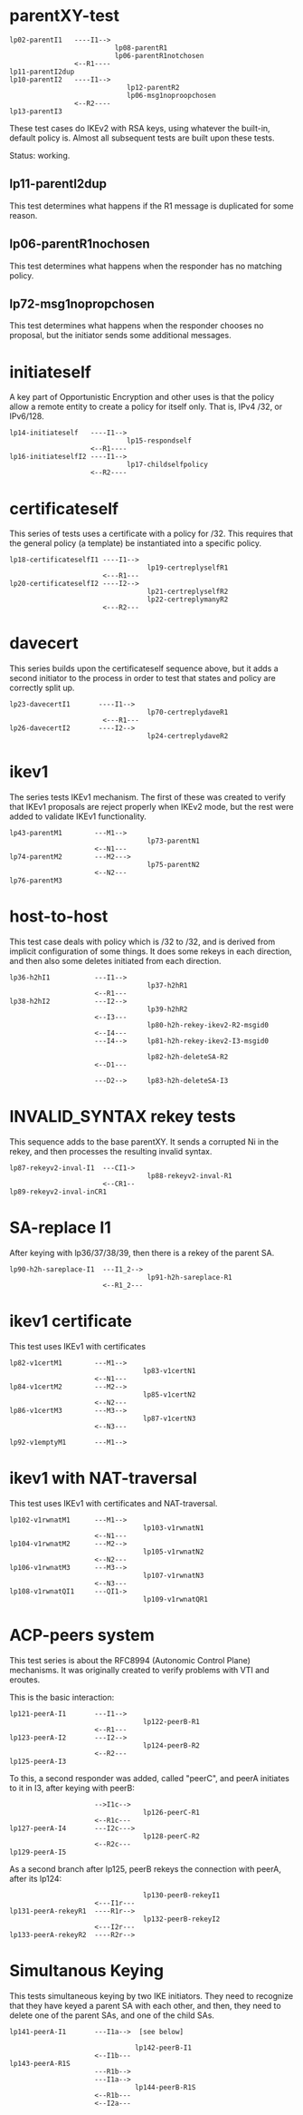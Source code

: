 parentXY-test
================

    lp02-parentI1   ----I1-->
                              lp08-parentR1
                              lp06-parentR1notchosen
                    <--R1----
    lp11-parentI2dup
    lp10-parentI2   ----I1-->
                                 lp12-parentR2
                                 lp06-msg1noproopchosen
                    <--R2----
    lp13-parentI3

These test cases do IKEv2 with RSA keys, using whatever the built-in, default policy is.
Almost all subsequent tests are built upon these tests.

Status: working.

lp11-parentI2dup
----------------
This test determines what happens if the R1 message is duplicated for some
reason.

lp06-parentR1nochosen
---------------------
This test determines what happens when the responder has no matching policy.

lp72-msg1nopropchosen
---------------------
This test determines what happens when the responder chooses no proposal,
but the initiator sends some additional messages.

initiateself
============

A key part of Opportunistic Encryption and other uses is that the policy
allow a remote entity to create a policy for itself only.  That is, IPv4 /32,
or IPv6/128.


    lp14-initiateself   ----I1-->
                                 lp15-respondself
                        <--R1----
    lp16-initiateselfI2 ----I1-->
                                 lp17-childselfpolicy
                        <--R2----

certificateself
===============

This series of tests uses a certificate with a policy for /32.  This requires
that the general policy (a template) be instantiated into a specific policy.


    lp18-certificateselfI1 ----I1-->
                                      lp19-certreplyselfR1
                           <---R1---
    lp20-certificateselfI2 ----I2-->
                                      lp21-certreplyselfR2
                                      lp22-certreplymanyR2
                           <---R2---


davecert
========

This series builds upon the certificateself sequence above, but it adds a
second initiator to the process in order to test that states and policy
are correctly split up.

    lp23-davecertI1       ----I1-->
                                      lp70-certreplydaveR1
                           <---R1---
    lp26-davecertI2       ----I2-->
                                      lp24-certreplydaveR2


ikev1
=====

The series tests IKEv1 mechanism.  The first of these was created to verify
that IKEv1 proposals are reject properly when IKEv2 mode, but the rest
were added to validate IKEv1 functionality.

    lp43-parentM1        ---M1-->
                                      lp73-parentN1
                         <--N1---
    lp74-parentM2        ---M2--->
                                      lp75-parentN2
                         <--N2---
    lp76-parentM3

host-to-host
============
This test case deals with policy which is /32 to /32, and is derived from
implicit configuration of some things.  It does some rekeys in each
direction, and then also some deletes initiated from each direction.

    lp36-h2hI1           ---I1-->
                                      lp37-h2hR1
                         <--R1---
    lp38-h2hI2           ---I2-->
                                      lp39-h2hR2
                         <--I3---
                                      lp80-h2h-rekey-ikev2-R2-msgid0
                         <--I4---
                         ---I4-->     lp81-h2h-rekey-ikev2-I3-msgid0

                                      lp82-h2h-deleteSA-R2
                         <--D1---

                         ---D2-->     lp83-h2h-deleteSA-I3

INVALID_SYNTAX rekey tests
==========================
This sequence adds to the base parentXY.
It sends a corrupted Ni in the rekey, and then processes the resulting
invalid syntax.

    lp87-rekeyv2-inval-I1  ---CI1->
                                      lp88-rekeyv2-inval-R1
                           <--CR1--
    lp89-rekeyv2-inval-inCR1


SA-replace I1
=============
After keying with lp36/37/38/39, then there is a rekey of the parent SA.

    lp90-h2h-sareplace-I1  ---I1_2-->
                                      lp91-h2h-sareplace-R1
                           <--R1_2---

ikev1 certificate
=================
This test uses IKEv1 with certificates


    lp82-v1certM1        ---M1-->
                                     lp83-v1certN1
                         <--N1---
    lp84-v1certM2        ---M2-->
                                     lp85-v1certN2
                         <--N2---
    lp86-v1certM3        ---M3-->
                                     lp87-v1certN3
                         <--N3---

    lp92-v1emptyM1       ---M1-->


ikev1 with NAT-traversal
========================
This test uses IKEv1 with certificates and NAT-traversal.


    lp102-v1rwnatM1      ---M1-->
                                     lp103-v1rwnatN1
                         <--N1---
    lp104-v1rwnatM2      ---M2-->
                                     lp105-v1rwnatN2
                         <--N2---
    lp106-v1rwnatM3      ---M3-->
                                     lp107-v1rwnatN3
                         <--N3---
    lp108-v1rwnatQI1     ---QI1->
                                     lp109-v1rwnatQR1


ACP-peers system
================

This test series is about the RFC8994 (Autonomic Control Plane) mechanisms.
It was originally created to verify problems with VTI and eroutes.

This is the basic interaction:

    lp121-peerA-I1       ---I1-->
                                     lp122-peerB-R1
                         <--R1---
    lp123-peerA-I2       ---I2-->
                                     lp124-peerB-R2
                         <--R2---
    lp125-peerA-I3

To this, a second responder was added, called "peerC", and peerA initiates to it in I3, after keying with peerB:

                         -->I1c-->
                                     lp126-peerC-R1
                         <--R1c---
    lp127-peerA-I4       ---I2c--->
                                     lp128-peerC-R2
                         <--R2c---
    lp129-peerA-I5


As a second branch after lp125, peerB rekeys the connection with peerA, after its lp124:

                                     lp130-peerB-rekeyI1
                         <---I1r---
    lp131-peerA-rekeyR1  ----R1r-->
                                     lp132-peerB-rekeyI2
                         <---I2r---
    lp133-peerA-rekeyR2  ----R2r-->

Simultanous Keying
==================

This tests simultaneous keying by two IKE initiators.  They need to recognize that they have keyed a parent SA with each other, and then, they need to delete one of the parent SAs,
and one of the child SAs.

    lp141-peerA-I1       ---I1a-->  [see below]

                                   lp142-peerB-I1
                         <--I1b---
    lp143-peerA-R1S
                         ---R1b-->
                         ---I1a-->
                                   lp144-peerB-R1S
                         <--R1b---
                         <--I2a---



